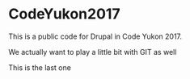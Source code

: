 # CodeYukon2017
This is a public code for Drupal in Code Yukon 2017. 

We actually want to play a little bit with GIT as well

This is the last one
